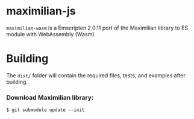 # maximilian-js

`maximilian-wasm` is a Emscripten 2.0.11 port of the Maximilian library to ES module
with WebAssembly (Wasm)
# Building

The `dist/` folder will contain the required files, tests, and examples after building.

### Download Maximilian library:
```
$ git submodule update --init
```